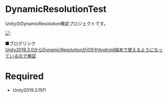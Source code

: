 # DynamicResolutionTest

UnityのDynamicResolution検証プロジェクトです。  

![](https://i.gyazo.com/5bd53d431ff9193e6088e2a17976855f.gif)

■ブログリンク  
[Unity2018.3.0からDynamicResolutionがiOSやAndroid端末で使えるようになっているので検証](https://www.shibuya24.info/entry/dynamicresolution)


# Required

- Unity2019.3.15f1

